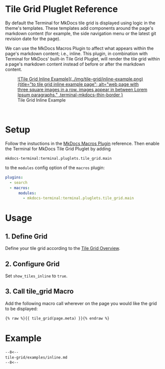 # Tile Grid Pluglet Reference

By default the Terminal for MkDocs tile grid is displayed using logic in the theme's templates.  These templates add components around the page's markdown content (for example, the side navigation menu or the latest git revision date for the page).

We can use the MkDocs Macros Plugin to affect what appears within the page's markdown content; i.e., inline.  This plugin, in combination with Terminal for MkDocs' built-in Tile Grid Pluglet, will render the tile grid within a page's markdown content instead of before or after the markdown content.

<section markdown>
<figure markdown>
 <a href="examples/inline">
![Tile Grid Inline Example](../img/tile-grid/inline-example.png){title="to tile grid inline example page"; alt="web page with three square images in a row.  images appear in between Lorem Ipsum paragraphs." .terminal-mkdocs-thin-border }
</a>
<figcaption>Tile Grid Inline Example</figcaption>
</figure>
</section>
<br>

# Setup
Follow the instuctions in the [MkDocs Macros Plugin] reference.  Then enable the Terminal for MkDocs Tile Grid Pluglet by adding  
```text
mkdocs-terminal:terminal.pluglets.tile_grid.main
```  
to the `modules` config option of the `macros` plugin:

```yaml
plugins:
  - search
  - macros:
      modules: 
        - mkdocs-terminal:terminal.pluglets.tile_grid.main
```
[MkDocs Macros Plugin]: ../../configuration/plugins/macros

# Usage

## 1. Define Grid
Define your tile grid according to the [Tile Grid Overview].  

[Tile Grid Overview]: ../

## 2. Configure Grid  
Set `show_tiles_inline` to `true`.   

## 3. Call tile_grid Macro
Add the following macro call wherever on the page you would like the grid to be displayed:

```markdown
{% raw %}{{ tile_grid(page.meta) }}{% endraw %}
```

# Example

```markdown
--8<--
tile-grid/examples/inline.md
--8<--
```
